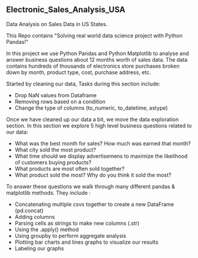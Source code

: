 ## Electronic_Sales_Analysis_USA
Data Analysis on Sales Data in US States.

This Repo contains "Solving real world data science project with Python Pandas!"

In this project we use Python Pandas and Python Matplotlib to analyse and answer business questions about 12 months worth of sales data. The data contains hundreds of thousands of electronics store purchases broken down by month, product type, cost, purchase address, etc.

Started by cleaning our data, Tasks during this section include:

* Drop NaN values from Dataframe
* Removing rows based on a condition
* Change the type of columns (to_numeric, to_datetime, astype)

Once we have cleaned up our data a bit, we move the data exploration section. In this section we explore 5 high level business questions related to our data:
* What was the best month for sales? How much was earned that month?
* What city sold the most product?
* What time should we display advertisemens to maximize the likelihood of customers buying products?
* What products are most often sold together?
* What product sold the most? Why do you think it sold the most?

To answer these questions we walk through many different pandas & matplotlib methods. 
They include :
* Concatenating multiple csvs together to create a new DataFrame (pd.concat)
* Adding columns
* Parsing cells as strings to make new columns (.str)
* Using the .apply() method
* Using groupby to perform aggregate analysis
* Plotting bar charts and lines graphs to visualize our results
* Labeling our graphs
